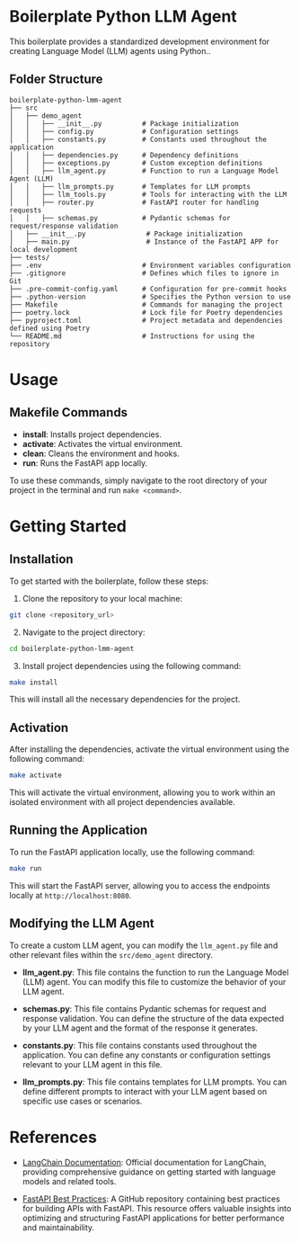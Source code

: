 # Boilerplate Python LLM Agent

This boilerplate provides a standardized development environment for creating Language Model (LLM) agents using Python..

## Folder Structure

```
boilerplate-python-lmm-agent
├── src
│   ├── demo_agent
│   │   ├── __init__.py          # Package initialization
│   │   ├── config.py            # Configuration settings
│   │   ├── constants.py         # Constants used throughout the application
│   │   ├── dependencies.py      # Dependency definitions
│   │   ├── exceptions.py        # Custom exception definitions
│   │   ├── llm_agent.py         # Function to run a Language Model Agent (LLM)
│   │   ├── llm_prompts.py       # Templates for LLM prompts
│   │   ├── llm_tools.py         # Tools for interacting with the LLM
│   │   ├── router.py            # FastAPI router for handling requests
│   │   ├── schemas.py           # Pydantic schemas for request/response validation
│   ├── __init__.py               # Package initialization
│   ├── main.py                   # Instance of the FastAPI APP for local development
├── tests/
├── .env                         # Environment variables configuration
├── .gitignore                   # Defines which files to ignore in Git
├── .pre-commit-config.yaml      # Configuration for pre-commit hooks
├── .python-version              # Specifies the Python version to use
├── Makefile                     # Commands for managing the project
├── poetry.lock                  # Lock file for Poetry dependencies
├── pyproject.toml               # Project metadata and dependencies defined using Poetry
└── README.md                    # Instructions for using the repository

```

# Usage

## Makefile Commands

- **install**: Installs project dependencies.
- **activate**: Activates the virtual environment.
- **clean**: Cleans the environment and hooks.
- **run**: Runs the FastAPI app locally.

To use these commands, simply navigate to the root directory of your project in the terminal and run `make <command>`.

# Getting Started

## Installation

To get started with the boilerplate, follow these steps:

1. Clone the repository to your local machine:

```bash
git clone <repository_url>
```

2. Navigate to the project directory:

```bash
cd boilerplate-python-lmm-agent
```

3. Install project dependencies using the following command:

```bash
make install
```

This will install all the necessary dependencies for the project.

## Activation

After installing the dependencies, activate the virtual environment using the following command:

```bash
make activate
```

This will activate the virtual environment, allowing you to work within an isolated environment with all project dependencies available.

## Running the Application

To run the FastAPI application locally, use the following command:

```bash
make run
```

This will start the FastAPI server, allowing you to access the endpoints locally at `http://localhost:8080`.

## Modifying the LLM Agent

To create a custom LLM agent, you can modify the `llm_agent.py` file and other relevant files within the `src/demo_agent` directory.

- **llm_agent.py**: This file contains the function to run the Language Model (LLM) agent. You can modify this file to customize the behavior of your LLM agent.

- **schemas.py**: This file contains Pydantic schemas for request and response validation. You can define the structure of the data expected by your LLM agent and the format of the response it generates.

- **constants.py**: This file contains constants used throughout the application. You can define any constants or configuration settings relevant to your LLM agent in this file.

- **llm_prompts.py**: This file contains templates for LLM prompts. You can define different prompts to interact with your LLM agent based on specific use cases or scenarios.


# References

- [LangChain Documentation](https://python.langchain.com/docs/get_started/introduction): Official documentation for LangChain, providing comprehensive guidance on getting started with language models and related tools.

- [FastAPI Best Practices](https://github.com/zhanymkanov/fastapi-best-practices?tab=readme-ov-file#7-dont-make-your-routes-async-if-you-have-only-blocking-io-operations): A GitHub repository containing best practices for building APIs with FastAPI. This resource offers valuable insights into optimizing and structuring FastAPI applications for better performance and maintainability.
